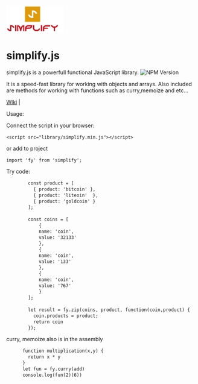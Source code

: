 ![alt text](logo.png)
# simplify.js
simplify.js is a powerfull functional JavaScript library.
![NPM Version][npm-url]


It is a speed-fast library for working with objects and arrays.
Also included are methods for working with functions such as curry,memoize and etc...

[npm-url]: https://img.shields.io/npm/dw/simplifyjs.svg
[Wiki](https://github.com/Yuricoden/simplify-dev/wiki/Methods "review methods") |


Usage:

Connect the script in your browser:
```
<script src="library/simplify.min.js"></script>
```
or add to project 

```
import 'fy' from 'simplify';
```

Try code:
```
        const product = [
          { product: 'bitcoin' },
          { product: 'liteoin'  },
          { product: 'goldcoin' }
        ];

        const coins = [
            {
            name: 'coin',
            value: '32133'
            },
            {
            name: 'coin',
            value: '133'
            },
            {
            name: 'coin',
            value: '767'
            }
        ];

        let result = fy.zip(coins, product, function(coin,product) {
          coin.products = product;
          return coin
        });
```
curry, memoize also is in the assembly

```
      function multiplication(x,y) {
        return x * y
      }
      let fun = fy.curry(add)
      console.log(fun(2)(6))

```





